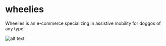 # wheelies

Wheelies is an e-commerce specializing in assistive mobility for doggos of any type!  

![alt text](https://lessonsfromaparalyzeddog.com/wp-content/uploads/2017/02/medium_quad.jpg "Wheelies")
